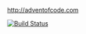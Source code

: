 http://adventofcode.com 

[![Build Status](https://travis-ci.org//adventofcode.svg?branch=master)](https://travis-ci.org/francoisperron/adventofcode-2016)